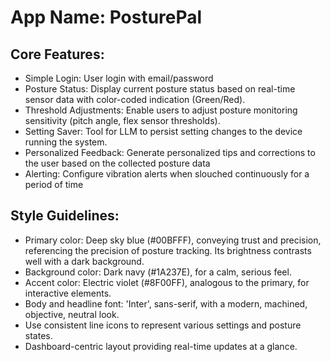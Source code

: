 # **App Name**: PosturePal

## Core Features:

- Simple Login: User login with email/password
- Posture Status: Display current posture status based on real-time sensor data with color-coded indication (Green/Red).
- Threshold Adjustments: Enable users to adjust posture monitoring sensitivity (pitch angle, flex sensor thresholds).
- Setting Saver: Tool for LLM to persist setting changes to the device running the system.
- Personalized Feedback: Generate personalized tips and corrections to the user based on the collected posture data
- Alerting: Configure vibration alerts when slouched continuously for a period of time

## Style Guidelines:

- Primary color: Deep sky blue (#00BFFF), conveying trust and precision, referencing the precision of posture tracking. Its brightness contrasts well with a dark background.
- Background color: Dark navy (#1A237E), for a calm, serious feel.
- Accent color: Electric violet (#8F00FF), analogous to the primary, for interactive elements.
- Body and headline font: 'Inter', sans-serif, with a modern, machined, objective, neutral look.
- Use consistent line icons to represent various settings and posture states.
- Dashboard-centric layout providing real-time updates at a glance.